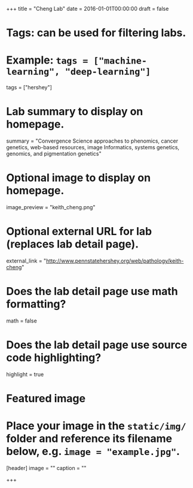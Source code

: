 +++
title = "Cheng Lab"
date = 2016-01-01T00:00:00
draft = false

# Tags: can be used for filtering labs.
# Example: `tags = ["machine-learning", "deep-learning"]`
tags = ["hershey"]

# Lab summary to display on homepage.
summary = "Convergence Science approaches to phenomics, cancer genetics, web-based resources, image Informatics, systems genetics, genomics, and pigmentation genetics"

# Optional image to display on homepage.
image_preview = "keith_cheng.png"

# Optional external URL for lab (replaces lab detail page).
external_link = "http://www.pennstatehershey.org/web/pathology/keith-cheng"

# Does the lab detail page use math formatting?
math = false

# Does the lab detail page use source code highlighting?
highlight = true

# Featured image
# Place your image in the `static/img/` folder and reference its filename below, e.g. `image = "example.jpg"`.
[header]
image = ""
caption = ""

+++
